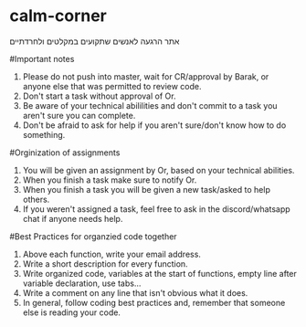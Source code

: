 # calm-corner
אתר הרגעה לאנשים שתקועים במקלטים ולחרדתיים

#Important notes
1. Please do not push into master, wait for CR/approval by Barak, or anyone else that was permitted to review code.
2. Don't start a task without approval of Or.
3. Be aware of your technical abililities and don't commit to a task you aren't sure you can complete.
4. Don't be afraid to ask for help if you aren't sure/don't know how to do something.
 
#Orginization of assignments
1. You will be given an assignment by Or, based on your technical abilities.
2. When you finish a task make sure to notify Or.
3. When you finish a task you will be given a new task/asked to help others.
4. If you weren't assigned a task, feel free to ask in the discord/whatsapp chat if anyone needs help.

#Best Practices for organzied code together
1. Above each function, write your email address.
2. Write a short description for every function.
3. Write organized code, variables at the start of functions, empty line after variable declaration, use tabs...
4. Write a comment on any line that isn't obvious what it does.
5. In general, follow coding best practices and, remember that someone else is reading your code.   
